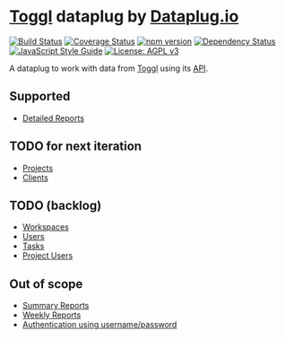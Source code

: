 # [Toggl](https://toggl.com) dataplug by [Dataplug.io](https://dataplug.io)

[![Build Status](https://img.shields.io/travis/dataplug-io/toggl-dataplug.svg)](https://travis-ci.org/dataplug-io/toggl-dataplug)
[![Coverage Status](https://img.shields.io/coveralls/github/dataplug-io/toggl-dataplug.svg)](https://coveralls.io/github/dataplug-io/toggl-dataplug?branch=master)
[![npm version](https://badge.fury.io/js/%40dataplug%2Ftoggl-dataplug.svg)](https://badge.fury.io/js/%40dataplug%2Ftoggl-dataplug)
[![Dependency Status](https://img.shields.io/librariesio/github/dataplug-io/toggl-dataplug.svg)](https://github.com/dataplug-io/toggl-dataplug)
[![JavaScript Style Guide](https://img.shields.io/badge/code_style-standard-brightgreen.svg)](https://standardjs.com)
[![License: AGPL v3](https://img.shields.io/badge/License-AGPL%20v3-blue.svg)](https://www.gnu.org/licenses/agpl-3.0)

A dataplug to work with data from [Toggl](https://toggl.com) using its [API](https://github.com/toggl/toggl_api_docs).

## Supported

* [Detailed Reports](https://github.com/toggl/toggl_api_docs/blob/master/reports/detailed.md)

## TODO for next iteration

* [Projects](https://github.com/toggl/toggl_api_docs/blob/master/chapters/projects.md)
* [Clients](https://github.com/toggl/toggl_api_docs/blob/master/chapters/clients.md)

## TODO (backlog)

* [Workspaces](https://github.com/toggl/toggl_api_docs/blob/master/chapters/workspaces.md)
* [Users](https://github.com/toggl/toggl_api_docs/blob/master/chapters/users.md)
* [Tasks](https://github.com/toggl/toggl_api_docs/blob/master/chapters/tasks.md)
* [Project Users](https://github.com/toggl/toggl_api_docs/blob/master/chapters/project_users.md)

## Out of scope

* [Summary Reports](https://github.com/toggl/toggl_api_docs/blob/master/reports/summary.md)
* [Weekly Reports](https://github.com/toggl/toggl_api_docs/blob/master/reports/weekly.md)
* [Authentication using username/password](https://github.com/toggl/toggl_api_docs/blob/master/chapters/authentication.md#http-basic-auth-with-e-mail-and-password)
